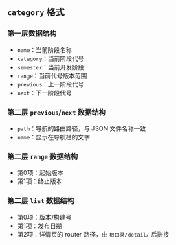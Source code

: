 ## `category` 格式

### 第一层数据结构
* `name`：当前阶段名称
* `category`：当前阶段代号
* `semester`：当前开发阶段
* `range`：当前代号版本范围
* `previous`：上一阶段代号
* `next`：下一阶段代号

### 第二层 `previous`/`next` 数据结构
* `path`：导航的路由路径，与 JSON 文件名称一致
* `name`：显示在导航栏的文字

### 第二层 `range` 数据结构
* 第0项：起始版本
* 第1项：终止版本

### 第二层 `list` 数据结构
* 第0项：版本/构建号
* 第1项：发布日期
* 第2项：详情页的 router 路径，由 `根目录/detail/` 后拼接
